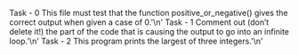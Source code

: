 Task - 0 This file must test that the function positive_or_negative() gives the correct output when given a case of 0.'\n'
Task - 1 Comment out (don’t delete it!) the part of the code that is causing the output to go into an infinite loop.'\n'
Task - 2 This program prints the largest of three integers.'\n'
